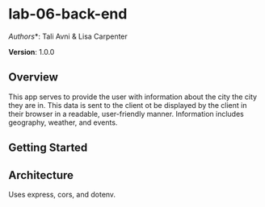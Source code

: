 # lab-06-back-end

*Authors**: Tali Avni & Lisa Carpenter

**Version**: 1.0.0

## Overview
This app serves to provide the user with information about the city the city they are in. This data is sent to the client ot be displayed by the client in their browser in a readable, user-friendly manner. Information includes geography, weather, and events.

## Getting Started
<!-- What are the steps that a developer user must take in order to build this app on their own machine and get it running? -->

## Architecture
Uses express, cors, and dotenv.